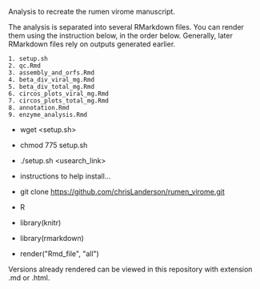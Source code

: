 Analysis to recreate the rumen virome manuscript.

The analysis is separated into several RMarkdown files.
You can render them using the instruction below, in the order below.
Generally, later RMarkdown files rely on outputs generated earlier.

	1. setup.sh
	2. qc.Rmd
	3. assembly_and_orfs.Rmd
	4. beta_div_viral_mg.Rmd
	5. beta_div_total_mg.Rmd
	6. circos_plots_viral_mg.Rmd
	7. circos_plots_total_mg.Rmd
	8. annotation.Rmd
	9. enzyme_analysis.Rmd


- wget <setup.sh>
- chmod 775 setup.sh
- ./setup.sh <usearch_link>
- instructions to help install...

- git clone https://github.com/chrisLanderson/rumen_virome.git
- R
- library(knitr)
- library(rmarkdown)
- render("Rmd_file", "all")

Versions already rendered can be viewed in this repository with extension .md or .html.

